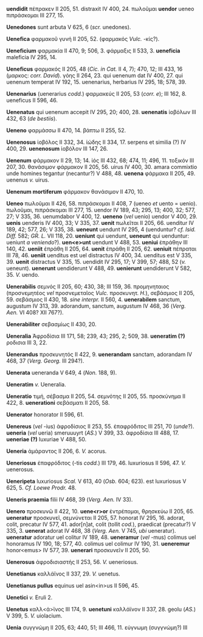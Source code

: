 **uendidit** πέπρακεν II 205, 51. distraxit IV 400, 24. πωλοῦμαι
**uendor** ueneo πιπράσκομαι III 277, 15.

**Uenedones** sunt arbuta V 625, 6 (*scr.* unedones).

**Uenefica** φαρμακοῦ γυνή II 205, 52. (φαρμακός *Vulc.* -κίς?).

**Ueneficium** φαρμακία II 470, 9; 506, 3. φάρμαξις II 533, 3.
**ueneficia** maleficia IV 295, 14.

**Ueneficus** φαρμακός II 205, 48 (*Cic. in Cat.* II 4, 7); 470, 12; III
433, 16 (μαρκος: *corr. David*). γόης II 264, 23. qui uenenum dat IV
400, 27. qui uenenum temperat IV 192, 15. uenenarius, herbarius IV 295,
18; 578, 39.

**Uenenarius** (uenerarius *codd.*) φαρμακεύς II 205, 53 (*corr. e*);
III 162, 8. ueneficus II 596, 46.

**Uenenatus** qui uenenum accepit IV 295, 20; 400, 28. **uenenatis**
ἰοβόλων III 432, 63 (*de bestiis*).

**Ueneno** φαρμάσσω II 470, 14. βάπτω II 255, 52.

**Uenenosus** ἰοβόλος II 332, 34. ἰώδης II 334, 17. serpens et similia
(?) IV 400, 29. **uenenosum** ἰοβόλον III 147, 26.

**Uenenum** φάρμακον II 29, 13; 14. ἰός III 432, 68; 474, 11; 496, 11.
τοξικόν III 207, 30. θανάσιμον φάρμακον II 205, 56. uirus IV 400, 30.
amara commixtio unde homines tegantur (necantur?) V 488, 48. **uenena**
φάρμακα II 205, 49. uenenus *v.* uirus.

**Uenenum mortiferum** φάρμακον θανάσιμον II 470, 10.

**Ueneo** πωλοῦμαι II 426, 58. πιπράσκομαι II 408, 7 (ueneo *et* uento
= uenio). πωλοῦμαι, πιπράσκομαι III 277, 15. uendor IV 189, 43; 295, 13;
400, 32; 577, 27; V 335, 36. uenumdabor V 400, 12. **ueneno** (*vel*
uenio) uendor V 400, 29. **uenis** uenderis IV 400, 33; V 335, 37.
**uenit** πωλεῖται II 205, 66. uenditur IV 189, 42; 577, 26; V 335, 38.
**ueneunt** uendunt IV 295, 4 (uenduntur? *cf. Isid. Diff.* 582; *GR.
L.* VII 118, 20. **ueniunt** qui uendunt, **ueneunt** qui uenduntur:
ueniunt *a veniendo*?). **uen\<e\>unt** uendunt V 488, 53. **ueniui**
ἐπράθην III 140, 42. **ueniit** ἐπράθη II 205, 64. **uenit** ἐπράθη II
205, 62. **ueniuit** πέπραται III 78, 46. **ueniit** uenditus est uel
distractus IV 400, 34. uenditus est V 335, 39. **uenit** distractus V
335, 15. uendidit IV 295, 17; V 399, 57; 488, 52 (*v.* ueneunt).
**uenerunt** uendiderunt V 488, 49. **uenierunt** uendiderunt V 582, 35.
*V.* uendo.

**Uenerabilis** σεμνός II 205, 60; 430, 38; III 159, 36. προμηνηταιος
(προσνεμητέος *vel* προσνεμεταῖος *Vulc.* προσκυνητ. *H.*), σεβάσμιος
II 205, 59. σεβάσμιος II 430, 18. *sine interpr.* II 560, 4.
**uenerabilem** sanctum, augustum IV 313, 39. adorandum, sanctum,
augustum IV 468, 36 (*Verg. Aen.* VI 408? XII 767?).

**Uenerabiliter** σεβασμίως II 430, 20.

**Ueneralia** Ἀφροδίσια III 171, 58; 239, 43; 295, 2; 509, 38.
**ueneratim (?)** ροδισια III 3, 22.

**Uenerandus** προσκυνητός II 422, 9. **uenerandam** sanctam, adorandam
IV 468, 37 (*Verg. Georg.* III 294?).

**Uenerata** ueneranda V 649, 4 (*Non.* 188, 9).

**Ueneratim** *v.* Ueneralia.

**Ueneratio** τιμή, σέβασμα II 205, 54. σεμνότης II 205, 55. προσκύνημα
II 422, 8. **uenerationi** σεβάσματι II 205, 58.

**Uenerator** honorator II 596, 61.

**Uenereus** (*vel* -ius) ἀφροδίσιος II 253, 55. ἐπαφρόδιτος III 251, 70
(*unde*?). **ueneria** (*vel* ueria) smeruuuyrt (*AS.*) V 399, 33.
ἀφροδίσια III 488, 17. **ueneriae (?)** luxuriae V 488, 50.

**Ueneria** ἀμάραντος II 206, 6. *V.* acorus.

**Ueneriosus** ἐπαφρόδιτος (-tis *codd.*) III 179, 46. luxuriosus II
596, 47. *V.* uenerosus.

**Ueneripeta** luxuriosus *Scal.* V 613, 40 (*Osb.* 604; 623). est
luxuriosus V 625, 5. *Cf. Loewe Prodr.* 48.

**Ueneris praemia** filii IV 468, 39 (*Verg. Aen.* IV 33).

**Uenero** προσκυνῶ II 422, 10. **uene\<r\>or** ἐντρέπομαι, θρησκεύω II
205, 65. **ueneratur** προσκυνεῖ, σεμνύνεται II 205, 57. honorat IV 295,
16. adorat, colit, precatur IV 577, 41. ador[n]at, colit (tollit
*cod.*), praedicat (precatur?) V 335, 3. **uenerat** adorat IV 468, 38
(*Verg. Aen.* V 745, *ubi* ueneratur). **ueneratur** adoratur uel
colitur IV 189, 48. **ueneramur** (*vel* -mus) colimus uel honoramus IV
190, 18; 577, 40. colimus uel colimur IV 190, 31. **ueneremur**
honor\<emus\> IV 577, 39. **uenerari** προσκυνεῖν II 205, 50.

**Uenerosus** ἀφροδισιαστής II 253, 56. *V.* ueneriosus.

**Uenetianus** καλλάϊνος II 337, 29. *V.* uenetus.

**Uenetianus pullus** equinus uel asin\<in\>us II 596, 45.

**Uenetici** *v.* Eruli 2.

**Uenetus** καλλ\<ά\>ϊνος III 174, 9. **uenetuni** καλλάϊνον II 337, 28.
geolu (*AS.*) V 399, 5. *V.* uiolacium.

**Uenia** συγγνώμη II 205, 63; 440, 51; III 466, 11. εὐγνωμη (συγγνώμη?)
III
